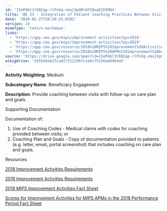 ```yaml
---
id: '1IePmbl3rEB2qp-rlPnXq-zmujVpGMrAYI0oqE2H1MA4'
title: 'BE 23 - Integration of Patient Coaching Practices Between Visits'
date: '2020-02-27T20:50:25.650Z'
version: 19
mimeType: 'text/x-markdown'
links:
  - 'https://qpp.cms.gov/mips/improvement-activities?py=2018'
  - 'https://qpp.cms.gov/mips/improvement-activities?py=2019'
  - 'https://qpp.cms.gov/resource/2018%20MIPS%20Improvement%20Activities%20Fact%20Sheet'
  - 'https://qpp.cms.gov/resource/2018%20MIPS%20APMs%20improvement%20Activities%20scores%20fact%20sheet'
source: 'https://drive.google.com/open?id=1IePmbl3rEB2qp-rlPnXq-zmujVpGMrAYI0oqE2H1MA4'
wikigdrive: '5455bbab25cad2721229bfc1e0cf5316add944a5'
---
```

**Activity Weighting**: Medium

**Subcategory Name**: Beneficiary Engagement

**Description**: Provide coaching between visits with follow-up on care plan and goals.

Supporting Documentation

Documentation of:

1. Use of Coaching Codes - Medical claims with codes for coaching provided between visits; or
2. Coaching Plan and Goals - Copy of documentation provided to patients (e.g. letter, email, portal screenshot) that includes coaching on care plan and goals.

Resources

[2018 Improvement Activities Requirements](https://qpp.cms.gov/mips/improvement-activities?py=2018)

[2019 Improvement Activities Requirements](https://qpp.cms.gov/mips/improvement-activities?py=2019)

[2018 MIPS Improvement Activities Fact Sheet](https://qpp.cms.gov/resource/2018%20MIPS%20Improvement%20Activities%20Fact%20Sheet)

[Scores for Improvement Activities for MIPS APMs in the 2018 Performance Period Fact Sheet](https://qpp.cms.gov/resource/2018%20MIPS%20APMs%20improvement%20Activities%20scores%20fact%20sheet)
